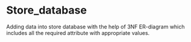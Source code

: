# Store_database
Adding data into store database with the help of 3NF ER-diagram which includes all the required attribute with appropriate values.
